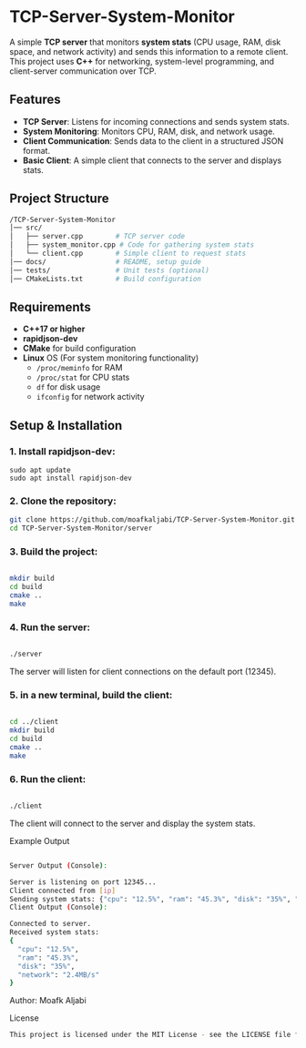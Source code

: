 # TCP-Server-System-Monitor

A simple **TCP server** that monitors **system stats** (CPU usage, RAM, disk space, and network activity) and sends this information to a remote client.
This project uses **C++** for networking, system-level programming, and client-server communication over TCP.






##  Features

- **TCP Server**: Listens for incoming connections and sends system stats.
- **System Monitoring**: Monitors CPU, RAM, disk, and network usage.
- **Client Communication**: Sends data to the client in a structured JSON format.
- **Basic Client**: A simple client that connects to the server and displays stats.





##  Project Structure
```bash
/TCP-Server-System-Monitor
│── src/                  
│   ├── server.cpp        # TCP server code
│   ├── system_monitor.cpp # Code for gathering system stats
│   └── client.cpp        # Simple client to request stats
│── docs/                 # README, setup guide
│── tests/                # Unit tests (optional)
│── CMakeLists.txt        # Build configuration
```



##  Requirements

- **C++17 or higher**
- **rapidjson-dev**
- **CMake** for build configuration
- **Linux** OS (For system monitoring functionality)
  - `/proc/meminfo` for RAM
  - `/proc/stat` for CPU stats
  - `df` for disk usage
  - `ifconfig` for network activity
 


##  Setup & Installation

### 1. Install rapidjson-dev:
```
sudo apt update
sudo apt install rapidjson-dev
```

### 2. Clone the repository:

```bash
git clone https://github.com/moafkaljabi/TCP-Server-System-Monitor.git
cd TCP-Server-System-Monitor/server
```

### 3. Build the project:
```bash

mkdir build
cd build
cmake ..
make
```



### 4. Run the server:
```bash

./server
```
The server will listen for client connections on the default port (12345).



### 5. in a new terminal, build the client:
```bash

cd ../client
mkdir build
cd build
cmake ..
make
```

### 6. Run the client:
```bash

./client
```


The client will connect to the server and display the system stats.



Example Output
```bash

Server Output (Console):

Server is listening on port 12345...
Client connected from [ip]
Sending system stats: {"cpu": "12.5%", "ram": "45.3%", "disk": "35%", "network": "2.4MB/s"}
Client Output (Console):

Connected to server.
Received system stats: 
{
  "cpu": "12.5%",
  "ram": "45.3%",
  "disk": "35%",
  "network": "2.4MB/s"
}
```





Author: Moafk Aljabi





 License

```bash
This project is licensed under the MIT License - see the LICENSE file for details.
```







